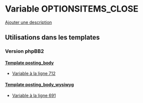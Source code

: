 # Variable OPTIONSITEMS_CLOSE
[Ajouter une description](https://fa-tvars.appspot.com/var/OPTIONSITEMS_CLOSE)

## Utilisations dans les templates

### Version phpBB2

#### [Template posting_body](subsilver/posting_body.md)
* [Variable &agrave; la ligne 712](../subsilver/posting_body.tpl#L712)

#### [Template posting_body_wysiwyg](subsilver/posting_body_wysiwyg.md)
* [Variable &agrave; la ligne 691](../subsilver/posting_body_wysiwyg.tpl#L691)